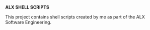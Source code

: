 **ALX SHELL SCRIPTS**


This project contains shell scripts created by me as part of the ALX Software Engineering.